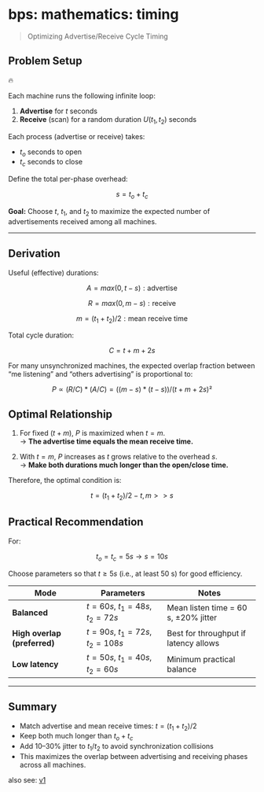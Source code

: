 # bps: mathematics: timing

> Optimizing Advertise/Receive Cycle Timing

## Problem Setup

🔥

Each machine runs the following infinite loop:

1. **Advertise** for $t$ seconds  
2. **Receive** (scan) for a random duration $U(t_1, t_2)$ seconds

Each process (advertise or receive) takes:

- $t_o$ seconds to open  
- $t_c$ seconds to close  

Define the total per-phase overhead:


$$
s = t_o + t_c
$$

**Goal:** Choose $t$, $t_1$, and $t_2$ to maximize the expected number of advertisements received among all machines.

---

## Derivation

Useful (effective) durations:

$$
A = max(0, t - s) : \text{advertise}
$$

$$
R = max(0, m - s) : \text{receive}
$$

$$
m = (t_1 + t_2) / 2 : \text{mean receive time}
$$

Total cycle duration:

$$
C = t + m + 2s
$$

For many unsynchronized machines, the expected overlap fraction between “me listening” and “others advertising” is proportional to:

$$
P ∝ (R / C) * (A / C)
= ((m - s) * (t - s)) / (t + m + 2s)²
$$

## Optimal Relationship

1. For fixed $(t + m)$, $P$ is maximized when $t = m$.  
   → **The advertise time equals the mean receive time.**

2. With $t = m$, $P$ increases as $t$ grows relative to the overhead $s$.  
   → **Make both durations much longer than the open/close time.**

Therefore, the optimal condition is:

$$
t = (t_1 + t_2) / 2 - t, m >> s
$$

## Practical Recommendation

For:

$$
t_o = t_c = 5 s → s = 10 s
$$

Choose parameters so that $t ≥ 5s$ (i.e., at least 50 s) for good efficiency.

| Mode | Parameters | Notes |
|------|-------------|-------|
| **Balanced** | $t = 60 s$, $t_1 = 48 s$, $t_2 = 72 s$ | Mean listen time = 60 s, ±20% jitter |
| **High overlap (preferred)** | $t = 90 s$, $t_1 = 72 s$, $t_2 = 108 s$ | Best for throughput if latency allows |
| **Low latency** | $t = 50 s$, $t_1 = 40 s$, $t_2 = 60 s$ | Minimum practical balance |

---

## Summary

- Match advertise and mean receive times: $t = (t_1 + t_2) / 2$  
- Keep both much longer than $t_o + t_c$  
- Add 10–30% jitter to $t_1$/$t_2$ to avoid synchronization collisions  
- This maximizes the overlap between advertising and receiving phases across all machines.


also see: [v1](v1.md)

